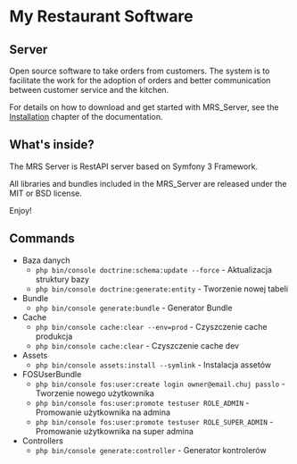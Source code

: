My Restaurant Software
========================
## Server

Open source software to take orders from customers. The system is to facilitate the work for the
adoption of orders and better communication between customer service and the kitchen.

For details on how to download and get started with MRS_Server, see the
[Installation][1] chapter of the documentation.

What's inside?
--------------

The MRS Server is RestAPI server based on Symfony 3 Framework.

All libraries and bundles included in the MRS_Server are
released under the MIT or BSD license.

Enjoy!

Commands
--------
- Baza danych
    - `php bin/console doctrine:schema:update --force` - Aktualizacja struktury bazy
    - `php bin/console doctrine:generate:entity` - Tworzenie nowej tabeli
- Bundle
    - `php bin/console generate:bundle` - Generator Bundle
- Cache
    - `php bin/console cache:clear --env=prod` - Czyszczenie cache produkcja
    - `php bin/console cache:clear` - Czyszczenie cache dev
- Assets
    - `php bin/console assets:install --symlink` - Instalacja assetów
- FOSUserBundle
    - `php bin/console fos:user:create login owner@email.chuj passlo` - Tworzenie nowego użytkownika
    - `php bin/console fos:user:promote testuser ROLE_ADMIN` - Promowanie użytkownika na admina
    - `php bin/console fos:user:promote testuser ROLE_SUPER_ADMIN` - Promowanie użytkownika na super admina
- Controllers
    - `php bin/console generate:controller` - Generator kontrolerów

[1]:  #NieMaNic
